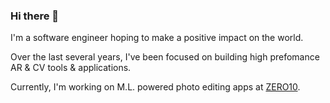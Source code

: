 ### Hi there 👋

I'm a software engineer hoping to make a positive impact on the world.

Over the last several years, I've been focused on building high prefomance AR & CV tools & applications.

Currently, I'm working on M.L. powered photo editing apps at [ZERO10](https://010.community).
